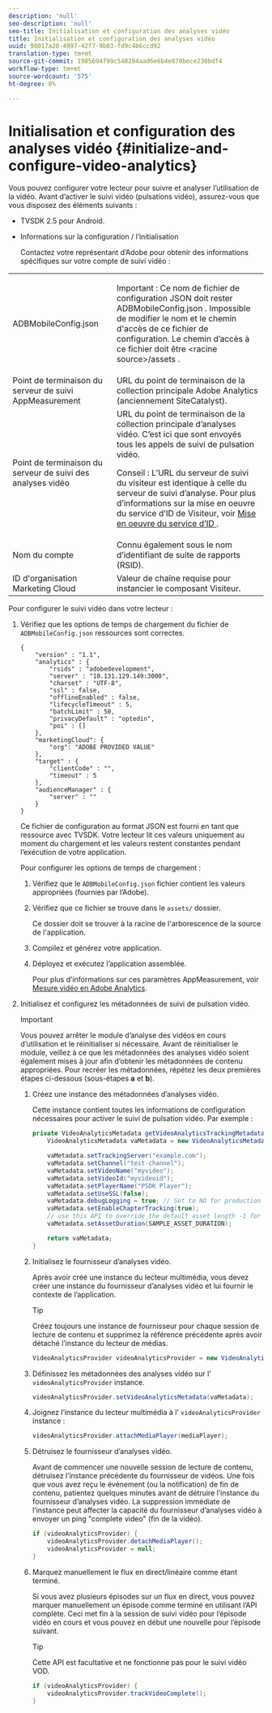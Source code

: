 ```yaml
---
description: 'null'
seo-description: 'null'
seo-title: Initialisation et configuration des analyses vidéo
title: Initialisation et configuration des analyses vidéo
uuid: 98017a20-4997-42f7-9b03-fd9c4b6ccd92
translation-type: tm+mt
source-git-commit: 1985694f99c548284aad6e6b4e070bece230bdf4
workflow-type: tm+mt
source-wordcount: '575'
ht-degree: 0%

---
```



# Initialisation et configuration des analyses vidéo {#initialize-and-configure-video-analytics}

Vous pouvez configurer votre lecteur pour suivre et analyser l’utilisation de la vidéo.
Avant d’activer le suivi vidéo (pulsations vidéo), assurez-vous que vous disposez des éléments suivants :

* TVSDK 2.5 pour Android.
* Informations sur la configuration / l’initialisation

   Contactez votre représentant d’Adobe pour obtenir des informations spécifiques sur votre compte de suivi vidéo :

<table id="table_3565328ABBEE4605A92EAE1ADE5D6F84"> 
 <tbody> 
  <tr> 
   <td colname="col1"> <span class="filepath"> ADBMobileConfig.json </span> </td> 
   <td colname="col2"> <p>Important :  Ce nom de fichier de configuration JSON doit rester <span class="filepath"> ADBMobileConfig.json </span>. Impossible de modifier le nom et le chemin d'accès de ce fichier de configuration. Le chemin d’accès à ce fichier doit être <span class="filepath"> &lt;racine source&gt;/assets </span>. </p> </td> 
  </tr> 
  <tr> 
   <td colname="col1"> Point de terminaison du serveur de suivi AppMeasurement </td> 
   <td colname="col2"> URL du point de terminaison de la collection principale Adobe Analytics (anciennement SiteCatalyst). </td> 
  </tr> 
  <tr> 
   <td colname="col1"> Point de terminaison du serveur de suivi des analyses vidéo </td> 
   <td colname="col2"> URL du point de terminaison de la collection principale d’analyses vidéo. C’est ici que sont envoyés tous les appels de suivi de pulsation vidéo. <p>Conseil :  L’URL du serveur de suivi du visiteur est identique à celle du serveur de suivi d’analyse. Pour plus d’informations sur la mise en oeuvre du service d’ID de Visiteur, voir <a href="https://marketing.adobe.com/resources/help/en_US/mcvid/mcvid-setup-target.html" format="html" scope="external"> Mise en oeuvre du service d’ID </a>. </p> </td> 
  </tr> 
  <tr> 
   <td colname="col1"> Nom du compte </td> 
   <td colname="col2"> Connu également sous le nom d’identifiant de suite de rapports (RSID). </td> 
  </tr> 
  <tr> 
   <td colname="col1"> ID d'organisation Marketing Cloud </td> 
   <td colname="col2"> Valeur de chaîne requise pour instancier le composant Visiteur. </td> 
  </tr> 
 </tbody> 
</table>

Pour configurer le suivi vidéo dans votre lecteur :

1. Vérifiez que les options de temps de chargement du fichier de `ADBMobileConfig.json` ressources sont correctes.

   ```
   { 
       "version" : "1.1", 
       "analytics" : { 
           "rsids" : "adobedevelopment", 
           "server" : "10.131.129.149:3000", 
           "charset" : "UTF-8", 
           "ssl" : false, 
           "offlineEnabled" : false, 
           "lifecycleTimeout" : 5, 
           "batchLimit" : 50, 
           "privacyDefault" : "optedin", 
           "poi" : [] 
       }, 
       "marketingCloud": { 
           "org": "ADOBE PROVIDED VALUE"  
       }, 
       "target" : { 
           "clientCode" : "", 
           "timeout" : 5 
       }, 
       "audienceManager" : { 
           "server" : "" 
       } 
   }
   ```

   Ce fichier de configuration au format JSON est fourni en tant que ressource avec TVSDK. Votre lecteur lit ces valeurs uniquement au moment du chargement et les valeurs restent constantes pendant l’exécution de votre application.

   Pour configurer les options de temps de chargement :


   1. Vérifiez que le `ADBMobileConfig.json` fichier contient les valeurs appropriées (fournies par l’Adobe).
   1. Vérifiez que ce fichier se trouve dans le `assets/` dossier.

      Ce dossier doit se trouver à la racine de l&#39;arborescence de la source de l&#39;application.

   1. Compilez et générez votre application.
   1. Déployez et exécutez l’application assemblée.

      Pour plus d’informations sur ces paramètres AppMeasurement, voir [Mesure vidéo en Adobe Analytics](https://marketing.adobe.com/resources/help/en_US/sc/appmeasurement/video/).

1. Initialisez et configurez les métadonnées de suivi de pulsation vidéo.

   >[!IMPORTANT]
   >
   >Vous pouvez arrêter le module d’analyse des vidéos en cours d’utilisation et le réinitialiser si nécessaire. Avant de réinitialiser le module, veillez à ce que les métadonnées des analyses vidéo soient également mises à jour afin d’obtenir les métadonnées de contenu appropriées. Pour recréer les métadonnées, répétez les deux premières étapes ci-dessous (sous-étapes **a** et **b**).

   1. Créez une instance des métadonnées d’analyses vidéo.

      Cette instance contient toutes les informations de configuration nécessaires pour activer le suivi de pulsation vidéo. Par exemple :

      ```java
      private VideoAnalyticsMetadata getVideoAnalyticsTrackingMetadata() { 
          VideoAnalyticsMetadata vaMetadata = new VideoAnalyticsMetadata(); 
      
          vaMetadata.setTrackingServer("example.com"); 
          vaMetadata.setChannel("test-channel"); 
          vaMetadata.setVideoName("myvideo"); 
          vaMetadata.setVideoId("myvideoid"); 
          vaMetadata.setPlayerName("PSDK Player"); 
          vaMetadata.setUseSSL(false); 
          vaMetadata.debugLogging = true; // Set to NO for production deployment. 
          vaMetadata.setEnableChapterTracking(true); 
          // use this API to override the default asset length -1 for live streams 
          vaMetadata.setAssetDuration(SAMPLE_ASSET_DURATION); 
      
          return vaMetadata; 
      }
      ```

   1. Initialisez le fournisseur d’analyses vidéo.

      Après avoir créé une instance du lecteur multimédia, vous devez créer une instance du fournisseur d’analyses vidéo et lui fournir le contexte de l’application.

      >[!TIP]
      >
      >Créez toujours une instance de fournisseur pour chaque session de lecture de contenu et supprimez la référence précédente après avoir détaché l’instance du lecteur de médias.

      ```java
      VideoAnalyticsProvider videoAnalyticsProvider = new VideoAnalyticsProvider(appContext); 
      ```

   1. Définissez les métadonnées des analyses vidéo sur l’ `videoAnalyticsProvider` instance.

      ```java
      videoAnalyticsProvider.setVideoAnalyticsMetadata(vaMetadata);
      ```

   1. Joignez l’instance du lecteur multimédia à l’ `videoAnalyticsProvider` instance :

      ```java
      videoAnalyticsProvider.attachMediaPlayer(mediaPlayer); 
      ```

   1. Détruisez le fournisseur d’analyses vidéo.

      Avant de commencer une nouvelle session de lecture de contenu, détruisez l’instance précédente du fournisseur de vidéos. Une fois que vous avez reçu le événement (ou la notification) de fin de contenu, patientez quelques minutes avant de détruire l’instance du fournisseur d’analyses vidéo. La suppression immédiate de l’instance peut affecter la capacité du fournisseur d’analyses vidéo à envoyer un ping &quot;complete video&quot; (fin de la vidéo).

      ```java
      if (videoAnalyticsProvider) { 
          videoAnalyticsProvider.detachMediaPlayer(); 
          videoAnalyticsProvider = null; 
      }
      ```

   1. Marquez manuellement le flux en direct/linéaire comme étant terminé.

      Si vous avez plusieurs épisodes sur un flux en direct, vous pouvez marquer manuellement un épisode comme terminé en utilisant l’API complète. Ceci met fin à la session de suivi vidéo pour l’épisode vidéo en cours et vous pouvez en début une nouvelle pour l’épisode suivant.

      >[!TIP]
      >
      >Cette API est facultative et ne fonctionne pas pour le suivi vidéo VOD.

      ```java
      if (videoAnalyticsProvider) { 
          videoAnalyticsProvider.trackVideoComplete();    
      }
      ```

